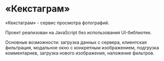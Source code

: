 # «Кекстаграм»

«Кекстаграм» - cервис просмотра фотографий.

Проект реализован на JavaScript без использования UI-библиотек.

Основные возможности: загрузка данных с сервера, клиентская фильтрация, модальное окно с конкретным изображением, подгрузка комментариев, загрузка нового изображения, наложение фильтров.

